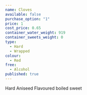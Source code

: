 ```yaml
---
name: Cloves
available: false
purchase_option: "1"
price: 1
cost_price: 0.65
container_water_weight: 919
container_sweets_weight: 0
type: 
  - Hard
  - Wrapped
colour: 
  - Red
free: 
  - Alcohol
published: true
---
```


Hard Aniseed Flavoured boiled sweet
